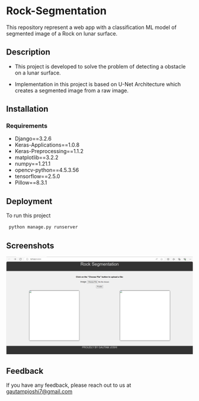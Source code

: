 # Rock-Segmentation


This repository represent a web app with a classification ML model of segmented image of a Rock on lunar surface.






## Description

- This project is developed to solve the problem of detecting a obstacle on a lunar surface.

- Implementation in this project is based on U-Net Architecture which creates a segmented image from a raw image.






## Installation
### Requirements

- Django==3.2.6
- Keras-Applications==1.0.8
- Keras-Preprocessing==1.1.2
- matplotlib==3.2.2
- numpy==1.21.1
- opencv-python==4.5.3.56
- tensorflow==2.5.0
- Pillow==8.3.1







## Deployment

To run this project 

```bash
 python manage.py runserver
```


## Screenshots

![App Screenshot](p1.PNG)





## Feedback

If you have any feedback, please reach out to us at gautampjoshi7@gmail.com

